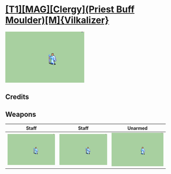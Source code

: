 # [\[T1\]\[MAG\]\[Clergy\]\(Priest Buff Moulder\)\[M\]{Vilkalizer}](../%5BT1%5D%5BMAG%5D%5BClergy%5D(Priest%20Buff%20Moulder)%5BM%5D%7BVilkalizer%7D)

<img src="./7.%20Staff%20(Buff%20Moulder%20Muscles)/Staff_000.png" alt="[T1][MAG][Clergy](Priest Buff Moulder)[M]{Vilkalizer} standing" />

## Credits



## Weapons


|Staff |Staff |Unarmed |
|  :---: | :---: | :---: |
| <img alt="Staff animation" src="./7.%20Staff%20(Buff%20Moulder%20Muscles)/Staff.gif" /> | <img alt="Staff animation" src="./7.%20Staff%20(Buff%20Moulder)/Staff.gif" /> | <img alt="Unarmed animation" src="./8.%20Unarmed%20(Buff%20Moulder)/Unarmed.gif" /> |
